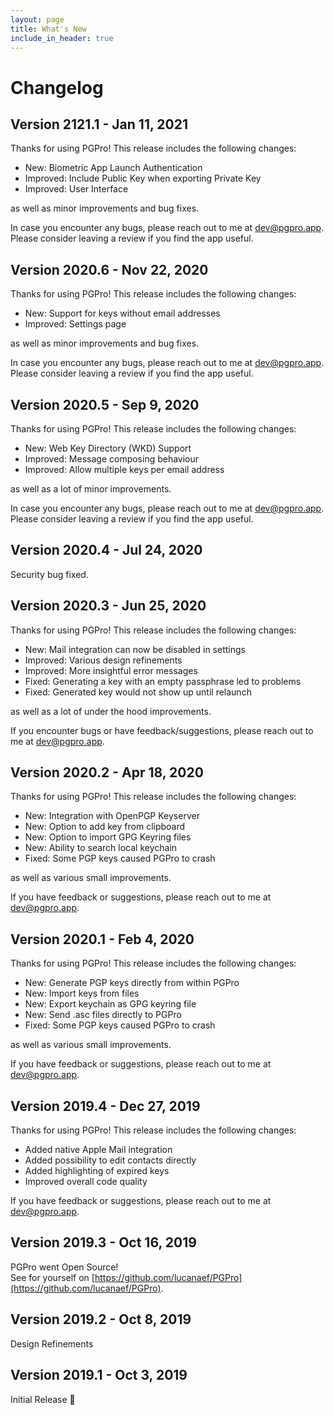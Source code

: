 ```yaml
---
layout: page
title: What's New
include_in_header: true
---
```



# Changelog

## **Version 2121.1** - Jan 11, 2021

Thanks for using PGPro! 
This release includes the following changes:

- New: Biometric App Launch Authentication
- Improved: Include Public Key when exporting Private Key
- Improved: User Interface

as well as minor improvements and bug fixes.

In case you encounter any bugs, please reach out to me at [dev@pgpro.app](mailto:dev@pgpro.app).
Please consider leaving a review if you find the app useful.

## **Version 2020.6** - Nov 22, 2020

Thanks for using PGPro! 
This release includes the following changes:

- New: Support for keys without email addresses
- Improved: Settings page

as well as minor improvements and bug fixes.

In case you encounter any bugs, please reach out to me at [dev@pgpro.app](mailto:dev@pgpro.app).
Please consider leaving a review if you find the app useful.

## **Version 2020.5** - Sep 9, 2020

Thanks for using PGPro! 
This release includes the following changes:

- New: Web Key Directory (WKD) Support
- Improved: Message composing behaviour
- Improved: Allow multiple keys per email address

as well as a lot of minor improvements.

In case you encounter any bugs, please reach out to me at [dev@pgpro.app](mailto:dev@pgpro.app).
Please consider leaving a review if you find the app useful.

## **Version 2020.4** - Jul 24, 2020

Security bug fixed.


## **Version 2020.3** - Jun 25, 2020

Thanks for using PGPro!
This release includes the following changes:

- New: Mail integration can now be disabled in settings
- Improved: Various design refinements
- Improved: More insightful error messages
- Fixed: Generating a key with an empty passphrase led to problems
- Fixed: Generated key would not show up until relaunch

as well as a lot of under the hood improvements.

If you encounter bugs or have feedback/suggestions, please reach out to me at [dev@pgpro.app](mailto:dev@pgpro.app).


## **Version 2020.2** - Apr 18, 2020

Thanks for using PGPro! 
This release includes the following changes:

- New: Integration with OpenPGP Keyserver
- New: Option to add key from clipboard
- New: Option to import GPG Keyring files
- New: Ability to search local keychain
- Fixed: Some PGP keys caused PGPro to crash

as well as various small improvements.

If you have feedback or suggestions, please reach out to me at [dev@pgpro.app](mailto:dev@pgpro.app).

## **Version 2020.1** - Feb 4, 2020

Thanks for using PGPro!
This release includes the following changes:

- New: Generate PGP keys directly from within PGPro
- New: Import keys from files
- New: Export keychain as GPG keyring file
- New: Send .asc files directly to PGPro
- Fixed: Some PGP keys caused PGPro to crash

as well as various small improvements.

If you have feedback or suggestions, please reach out to me at [dev@pgpro.app](mailto:dev@pgpro.app).

## **Version 2019.4** - Dec 27, 2019

Thanks for using PGPro!
This release includes the following changes:

- Added native Apple Mail integration
- Added possibility to edit contacts directly
- Added highlighting of expired keys
- Improved overall code quality

If you have feedback or suggestions, please reach out to me at [dev@pgpro.app](mailto:dev@pgpro.app).

## **Version 2019.3** - Oct 16, 2019

PGPro went Open Source!  
See for yourself on [https://github.com/lucanaef/PGPro](https://github.com/lucanaef/PGPro).

## **Version 2019.2** - Oct 8, 2019

Design Refinements

## **Version 2019.1** - Oct 3, 2019

Initial Release 🎉
